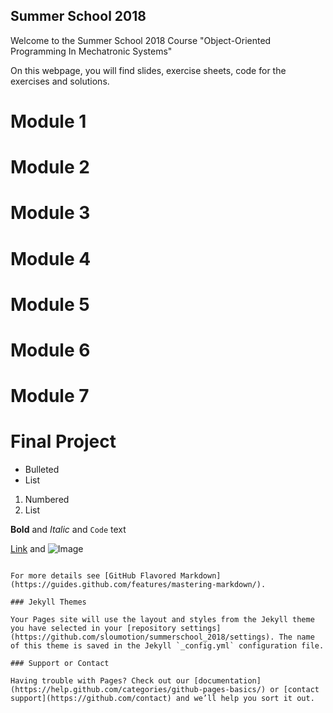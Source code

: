 ## Summer School 2018

Welcome to the Summer School 2018 Course "Object-Oriented Programming In Mechatronic Systems"

On this webpage, you will find slides, exercise sheets, code for the exercises and solutions.


# Module 1

# Module 2
# Module 3
# Module 4
# Module 5
# Module 6
# Module 7
# Final Project


- Bulleted
- List

1. Numbered
2. List

**Bold** and _Italic_ and `Code` text

[Link](url) and ![Image](src)
```

For more details see [GitHub Flavored Markdown](https://guides.github.com/features/mastering-markdown/).

### Jekyll Themes

Your Pages site will use the layout and styles from the Jekyll theme you have selected in your [repository settings](https://github.com/sloumotion/summerschool_2018/settings). The name of this theme is saved in the Jekyll `_config.yml` configuration file.

### Support or Contact

Having trouble with Pages? Check out our [documentation](https://help.github.com/categories/github-pages-basics/) or [contact support](https://github.com/contact) and we’ll help you sort it out.
